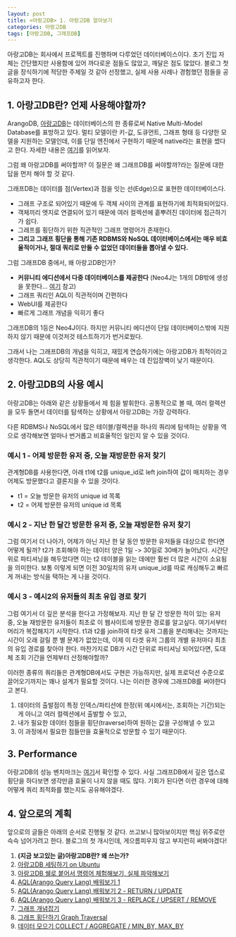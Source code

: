 ```yaml
---
layout: post
title: <아랑고DB> 1. 아랑고DB 알아보기 
categories: 아랑고DB
tags: [아랑고DB, 그래프DB]
---
```


<div class="message">
아랑고DB는 회사에서 프로젝트를 진행하며 다루었던 데이터베이스이다. 초기 진입 자체는 간단했지만 사용함에 있어 까다로운 점들도 많았고, 깨달은 점도 많았다. 블로그 첫 글을 장식하기에 적당한 주제일 것 같아 선정했고, 실제 사용 사례나 경험했던 점들을 공유하고자 한다.
</div>

## 1. 아랑고DB란? 언제 사용해야할까?
ArangoDB, [아랑고DB](https://www.arangodb.com/)는 데이터베이스의 한 종류로써 Native Multi-Model Database를 표방하고 있다. 멀티 모델이란 키-값, 도큐먼트, 그래프 형태 등 다양한 모델을 지원하는 모델인데, 이를 단일 엔진에서 구현하기 때문에 native라는 표현을 썼다고 한다. 자세한 내용은 [여기](https://en.wikipedia.org/wiki/Multi-model_database)를 읽어보자.

그럼 왜 아랑고DB를 써야할까? 이 질문은 왜 그래프DB를 써야할까?라는 질문에 대한 답을 먼저 해야 할 것 같다.

그래프DB는 데이터를 점(Vertex)과 점을 잇는 선(Edge)으로 표현한 데이터베이스다. 

- 그래프 구조로 되어있기 때문에 두 객체 사이의 관계를 표현하기에 최적화되어있다. 
- 객체끼리 엣지로 연결되어 있기 때문에 여러 컬렉션에 흩뿌려진 데이터에 접근하기가 쉽다. 
- 그래프를 횡단하기 위한 직관적인 그래프 명령어가 존재한다.
- **그리고 그래프 횡단을 통해 기존 RDBMS와 NoSQL 데이터베이스에서는 매우 비효율적이거나, 절대 쿼리로 만들 수 없었던 데이터들을 뽑아낼 수 있다.**

그럼 그래프DB 중에서, 왜 아랑고DB인가?

- **커뮤니티 에디션에서 다중 데이터베이스를 제공한다** (Neo4J는 1개의 DB밖에 생성을 못한다... [여기](https://neo4j.com/docs/operations-manual/4.4/introduction/) 참고)
- 그래프 쿼리인 AQL이 직관적이며 간편하다
- WebUI를 제공한다
- 빠르게 그래프 개념을 익히기 좋다

그래프DB의 1등은 Neo4J이다. 하지만 커뮤니티 에디션이 단일 데이터베이스밖에 지원하지 않기 때문에 이것저것 테스트하기가 번거로웠다. 

그래서 나는 그래프DB의 개념을 익히고, 재밌게 연습하기에는 아랑고DB가 최적이라고 생각한다. AQL도 상당히 직관적이기 때문에 배우는 데 진입장벽이 낮기 때문이다.

## 2. 아랑고DB의 사용 예시

아랑고DB는 아래와 같은 상황들에서 제 힘을 발휘한다. 공통적으로 볼 때, 여러 컬렉션을 모두 돌면서 데이터를 탐색하는 상황에서 아랑고DB는 가장 강력하다.

다른 RDBMS나 NoSQL에서 많은 테이블/컬렉션을 하나의 쿼리에 탐색하는 상황을 역으로 생각해보면 얼마나 번거롭고 비효율적인 일인지 알 수 있을 것이다.


### 예시 1 - 어제 방문한 유저 중, 오늘 재방문한 유저 찾기
관계형DB를 사용한다면, 아래 t1에 t2를 unique_id로 left join하여 값이 매치하는 경우 어제도 방문했다고 결론지을 수 있을 것이다.
- t1 = 오늘 방문한 유저의 unique id 목록
- t2 = 어제 방문한 유저의 unique id 목록

### 예시 2 - 지난 한 달간 방문한 유저 중, 오늘 재방문한 유저 찾기
그럼 여기서 더 나아가, 어제가 아닌 지난 한 달 동안 방문한 유저들을 대상으로 한다면 어떻게 될까? t2가 조회해야 하는 데이터 양은 1일 -> 30일로 30배가 늘어났다. 시간단위로 파티셔닝을 해두었다면 이는 t2 테이블을 읽는 데에만 훨씬 더 많은 시간이 소요됨을 의미한다. 보통 이렇게 되면 이전 30일치의 유저 unique_id를 따로 캐싱해두고 빠르게 꺼내는 방식을 택하는 게 나을 것이다.

### 예시 3 - 예시2의 유저들의 최초 유입 경로 찾기
그럼 여기서 더 깊은 분석을 한다고 가정해보자. 지난 한 달 간 방문한 적이 있는 유저 중, 오늘 재방문한 유저들이 최초로 이 웹사이트에 방문한 경로를 알고싶다. 여기서부터 머리가 복잡해지기 시작한다. t1과 t2를 join하여 타겟 유저 그룹을 분리해내는 것까지는 시간이 오래 걸릴 뿐 별 문제가 없었는데, 이제 이 타겟 유저 그룹의 개별 유저마다 최초의 유입 경로를 찾아야 한다. 마찬가지로 DB가 시간 단위로 파티셔닝 되어있다면, 도대체 조회 기간을 언제부터 산정해야할까?

이러한 종류의 쿼리들은 관계형DB에서도 구현은 가능하지만, 실제 프로덕션 수준으로 끌어오기까지는 꽤나 설계가 필요할 것이다. 나는 이러한 경우에 그래프DB를 써야한다고 본다. 

1. 데이터의 출발점이 특정 인덱스/파티션에 한정(위 예시에서는, 조회하는 기간)되는게 아니고 여러 컬렉션에서 출발할 수 있고,
2. 내가 필요한 데이터 점들을 횡단(traverse)하여 원하는 값을 구성해낼 수 있고 
3. 이 과정에서 필요한 점들만을 효율적으로 방문할 수 있기 때문이다.

## 3. Performance
아랑고DB의 성능 벤치마크는 [여기](https://www.arangodb.com/performance/)서 확인할 수 있다. 사실 그래프DB에서 깊은 뎁스로 횡단을 하다보면 생각만큼 효율이 나지 않을 때도 많다. 기회가 된다면 이런 경우에 대해 어떻게 쿼리 최적화를 했는지도 공유해야겠다.

## 4. 앞으로의 계획
앞으로의 글들은 아래의 순서로 진행될 것 같다. 쓰고보니 많아보이지만 핵심 위주로만 슥슥 넘어가려고 한다. 블로그의 첫 개시인데, 게으름피우지 않고 부지런히 써봐야겠다!


1. **(지금 보고있는 글)아랑고DB란? 왜 쓰는가?**
2. [아랑고DB 세팅하기 on Ubuntu](https://ud803.github.io/%EC%95%84%EB%9E%91%EA%B3%A0db/2021/11/02/ArangoDB-2-%EC%95%84%EB%9E%91%EA%B3%A0DB-%EC%84%B8%ED%8C%85%ED%95%98%EA%B8%B0-on-Ubuntu/)
3. [아랑고DB 쉘로 붙어서 명령어 체험해보기, 실체 파악해보기](https://ud803.github.io/%EC%95%84%EB%9E%91%EA%B3%A0db/2021/11/06/ArangoDB-3-%EC%95%84%EB%9E%91%EA%B3%A0DB-%EC%89%98-%EC%82%AC%EC%9A%A9%ED%95%B4%EB%B3%B4%EA%B8%B0/)
4. [AQL(Arango Query Lang) 배워보기 1](https://ud803.github.io/%EC%95%84%EB%9E%91%EA%B3%A0db/2021/11/07/ArangoDB-4-AQL-%EB%B0%B0%EC%9B%8C%EB%B3%B4%EA%B8%B0-1/)
5. [AQL(Arango Query Lang) 배워보기 2 - RETURN / UPDATE](https://ud803.github.io/%EC%95%84%EB%9E%91%EA%B3%A0db/2021/11/10/ArangoDB-5-AQL-%EB%B0%B0%EC%9B%8C%EB%B3%B4%EA%B8%B0-2/)
6. [AQL(Arango Query Lang) 배워보기 3 - REPLACE / UPSERT / REMOVE](https://ud803.github.io/%EC%95%84%EB%9E%91%EA%B3%A0db/2021/11/14/ArangoDB-6-AQL-%EB%B0%B0%EC%9B%8C%EB%B3%B4%EA%B8%B0-3/)
7. [그래프 개념잡기](https://ud803.github.io/%EC%95%84%EB%9E%91%EA%B3%A0db/2021/11/23/ArangoDB-7-%EA%B7%B8%EB%9E%98%ED%94%84-%EA%B0%9C%EB%85%90-%EC%9E%A1%EA%B8%B0/)
8. [그래프 횡단하기 Graph Traversal](https://ud803.github.io/%EC%95%84%EB%9E%91%EA%B3%A0db/2021/12/05/ArangoDB-8-%EA%B7%B8%EB%9E%98%ED%94%84-%ED%9A%A1%EB%8B%A8%ED%95%98%EA%B8%B0-Graph-Traversal/)
9. [데이터 모으기 COLLECT / AGGREGATE / MIN_BY, MAX_BY](https://ud803.github.io/%EC%95%84%EB%9E%91%EA%B3%A0db/2021/12/11/ArangoDB-9-%EB%8D%B0%EC%9D%B4%ED%84%B0-%EB%AA%A8%EC%9C%BC%EA%B8%B0-COLLECT-AGGREGATE-MIN_BY-MAX_BY/)
